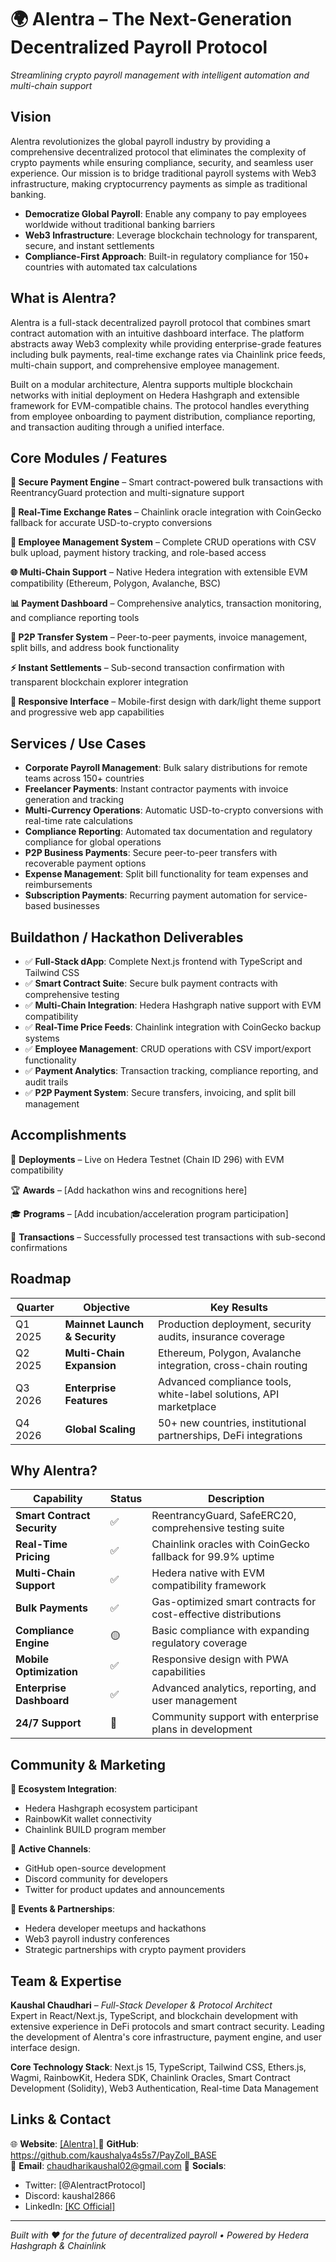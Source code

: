 # 🌍 Alentra – The Next-Generation Decentralized Payroll Protocol
*Streamlining crypto payroll management with intelligent automation and multi-chain support*

## Vision

Alentra revolutionizes the global payroll industry by providing a comprehensive decentralized protocol that eliminates the complexity of crypto payments while ensuring compliance, security, and seamless user experience. Our mission is to bridge traditional payroll systems with Web3 infrastructure, making cryptocurrency payments as simple as traditional banking.

- **Democratize Global Payroll**: Enable any company to pay employees worldwide without traditional banking barriers
- **Web3 Infrastructure**: Leverage blockchain technology for transparent, secure, and instant settlements  
- **Compliance-First Approach**: Built-in regulatory compliance for 150+ countries with automated tax calculations

## What is Alentra?

Alentra is a full-stack decentralized payroll protocol that combines smart contract automation with an intuitive dashboard interface. The platform abstracts away Web3 complexity while providing enterprise-grade features including bulk payments, real-time exchange rates via Chainlink price feeds, multi-chain support, and comprehensive employee management.

Built on a modular architecture, Alentra supports multiple blockchain networks with initial deployment on Hedera Hashgraph and extensible framework for EVM-compatible chains. The protocol handles everything from employee onboarding to payment distribution, compliance reporting, and transaction auditing through a unified interface.

## Core Modules / Features

**🔐 Secure Payment Engine** – Smart contract-powered bulk transactions with ReentrancyGuard protection and multi-signature support

**💱 Real-Time Exchange Rates** – Chainlink oracle integration with CoinGecko fallback for accurate USD-to-crypto conversions

**👥 Employee Management System** – Complete CRUD operations with CSV bulk upload, payment history tracking, and role-based access

**🌐 Multi-Chain Support** – Native Hedera integration with extensible EVM compatibility (Ethereum, Polygon, Avalanche, BSC)

**📊 Payment Dashboard** – Comprehensive analytics, transaction monitoring, and compliance reporting tools

**🔄 P2P Transfer System** – Peer-to-peer payments, invoice management, split bills, and address book functionality

**⚡ Instant Settlements** – Sub-second transaction confirmation with transparent blockchain explorer integration

**📱 Responsive Interface** – Mobile-first design with dark/light theme support and progressive web app capabilities

## Services / Use Cases

- **Corporate Payroll Management**: Bulk salary distributions for remote teams across 150+ countries
- **Freelancer Payments**: Instant contractor payments with invoice generation and tracking
- **Multi-Currency Operations**: Automatic USD-to-crypto conversions with real-time rate calculations
- **Compliance Reporting**: Automated tax documentation and regulatory compliance for global operations
- **P2P Business Payments**: Secure peer-to-peer transfers with recoverable payment options
- **Expense Management**: Split bill functionality for team expenses and reimbursements
- **Subscription Payments**: Recurring payment automation for service-based businesses

## Buildathon / Hackathon Deliverables

- ✅ **Full-Stack dApp**: Complete Next.js frontend with TypeScript and Tailwind CSS
- ✅ **Smart Contract Suite**: Secure bulk payment contracts with comprehensive testing
- ✅ **Multi-Chain Integration**: Hedera Hashgraph native support with EVM compatibility
- ✅ **Real-Time Price Feeds**: Chainlink integration with CoinGecko backup systems
- ✅ **Employee Management**: CRUD operations with CSV import/export functionality
- ✅ **Payment Analytics**: Transaction tracking, compliance reporting, and audit trails
- ✅ **P2P Payment System**: Secure transfers, invoicing, and split bill management

## Accomplishments

🚀 **Deployments** – Live on Hedera Testnet (Chain ID 296) with EVM compatibility

🏆 **Awards** – [Add hackathon wins and recognitions here]

🎓 **Programs** – [Add incubation/acceleration program participation]

🔄 **Transactions** – Successfully processed test transactions with sub-second confirmations

## Roadmap

| Quarter | Objective | Key Results |
|---------|-----------|-------------|
| Q1 2025 | **Mainnet Launch & Security** | Production deployment, security audits, insurance coverage |
| Q2 2025 | **Multi-Chain Expansion** | Ethereum, Polygon, Avalanche integration, cross-chain routing |
| Q3 2026 | **Enterprise Features** | Advanced compliance tools, white-label solutions, API marketplace |
| Q4 2026 | **Global Scaling** | 50+ new countries, institutional partnerships, DeFi integrations |

## Why Alentra?

| Capability | Status | Description |
|------------|--------|-------------|
| **Smart Contract Security** | ✅ | ReentrancyGuard, SafeERC20, comprehensive testing suite |
| **Real-Time Pricing** | ✅ | Chainlink oracles with CoinGecko fallback for 99.9% uptime |
| **Multi-Chain Support** | ✅ | Hedera native with EVM compatibility framework |
| **Bulk Payments** | ✅ | Gas-optimized smart contracts for cost-effective distributions |
| **Compliance Engine** | 🟡 | Basic compliance with expanding regulatory coverage |
| **Mobile Optimization** | ✅ | Responsive design with PWA capabilities |
| **Enterprise Dashboard** | ✅ | Advanced analytics, reporting, and user management |
| **24/7 Support** | 🔵 | Community support with enterprise plans in development |

## Community & Marketing

**🔗 Ecosystem Integration**: 
- Hedera Hashgraph ecosystem participant
- RainbowKit wallet connectivity 
- Chainlink BUILD program member

**📱 Active Channels**: 
- GitHub open-source development
- Discord community for developers
- Twitter for product updates and announcements

**🎤 Events & Partnerships**:
- Hedera developer meetups and hackathons
- Web3 payroll industry conferences
- Strategic partnerships with crypto payment providers

## Team & Expertise

**Kaushal Chaudhari** – *Full-Stack Developer & Protocol Architect*  
Expert in React/Next.js, TypeScript, and blockchain development with extensive experience in DeFi protocols and smart contract security. Leading the development of Alentra's core infrastructure, payment engine, and user interface design.

**Core Technology Stack**: Next.js 15, TypeScript, Tailwind CSS, Ethers.js, Wagmi, RainbowKit, Hedera SDK, Chainlink Oracles, Smart Contract Development (Solidity), Web3 Authentication, Real-time Data Management

## Links & Contact

🌐 **Website**: [\[Alentra\] ](https://alentra-hedera.vercel.app/) 
📂 **GitHub**: https://github.com/kaushalya4s5s7/PayZoll_BASE  
📧 **Email**: chaudharikaushal02@gmail.com
🔗 **Socials**: 
- Twitter: [@AlentractProtocol]
- Discord: kaushal2866
- LinkedIn: [\[KC Official\]](https://www.linkedin.com/in/kaushal-chaudhari-21b83a1b0/)

---

*Built with ❤️ for the future of decentralized payroll • Powered by Hedera Hashgraph & Chainlink*
